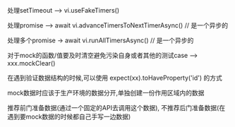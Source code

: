 处理setTimeout --> vi.useFakeTimers()

处理promise --> await vi.advanceTimersToNextTimerAsync() // 是一个异步的

处理多个promise -> await vi.runAllTimersAsync() // 是一个异步的

对于mock的函数/值要及时清空避免污染自身或者其他的测试case --> xxx.mockClear()

在遇到验证数据结构的时候,可以使用 expect(xx).toHaveProperty('id') 的方式

mock数据时应该于生产环境的数据分开,单独创建一份作用区域内的数据

推荐前门准备数据(通过一个固定的API去调用这个数据), 不推荐后门准备数据(在遇到要mock数据的时候都自己手写一边数据)
